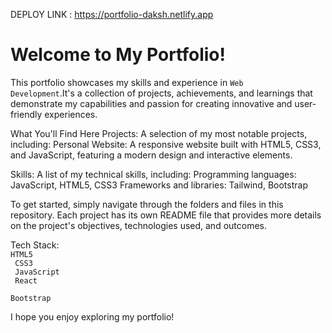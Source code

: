 DEPLOY LINK : https://portfolio-daksh.netlify.app

<h1>Welcome to My Portfolio!</h1>

This portfolio showcases my skills and experience in <code>Web Development</code>.It's a collection of projects, achievements, and learnings that demonstrate my capabilities and passion for creating innovative and user-friendly experiences.

What You'll Find Here
Projects: A selection of my most notable projects, including:
Personal Website: A responsive website built with HTML5, CSS3, and JavaScript, featuring a modern design and interactive elements.

Skills: A list of my technical skills, including:
Programming languages: JavaScript, HTML5, CSS3
Frameworks and libraries: Tailwind, Bootstrap

To get started, simply navigate through the folders and files in this repository. Each project has its own README file that provides more details on the project's objectives, technologies used, and outcomes.

Tech Stack: <br>
<code>HTML5<br>
 CSS3<br>
 JavaScript<br>
 React<br>
 Bootstrap<br></code>

I hope you enjoy exploring my portfolio!
